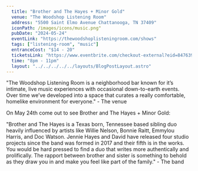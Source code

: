 ```yaml
---
  title: "Brother and The Hayes + Minor Gold"
  venue: "The Woodshop Listening Room"
  address: "5500 Saint Elmo Avenue Chattanooga, TN 37409"
  iconPath: /images/icons/music.png"
  pubDate: "2024-05-24"
  eventLink: "https://thewoodshoplisteningroom.com/shows"
  tags: ["listening-room", "music"]
  entranceCost: "$14 - 20"
  ticketsLink: "https://www.eventbrite.com/checkout-external?eid=847639782407"
  time: "8pm - 11pm"
  layout: "../../../../../layouts/BlogPostLayout.astro"
---
```


"The Woodshop Listening Room is a neighborhood bar known for it’s intimate, live music experiences with occasional down-to-earth events. Over time we’ve developed into a space that curates a really comfortable, homelike environment for everyone." - The venue

On May 24th come out to see Brother and The Hayes + Minor Gold:

"Brother and The Hayes is a Texas born, Tennessee based sibling duo heavily influenced by artists like Willie Nelson, Bonnie Raitt, Emmylou Harris, and Doc Watson. Jennie Hayes and David have released four studio projects since the band was formed in 2017 and their fifth is in the works. You would be hard pressed to find a duo that writes more authentically and prolifically. The rapport between brother and sister is something to behold as they draw you in and make you feel like part of the family." - The band
